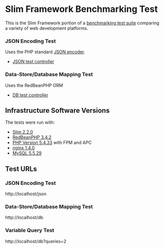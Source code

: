 # Slim Framework Benchmarking Test

This is the Slim Framework portion of a [benchmarking test suite](../) comparing a variety of web development platforms.

### JSON Encoding Test
Uses the PHP standard [JSON encoder](http://www.php.net/manual/en/function.json-encode.php).

* [JSON test controller](index.php)


### Data-Store/Database Mapping Test
Uses the RedBeanPHP ORM

* [DB test controller](index.php)


## Infrastructure Software Versions
The tests were run with:

* [Slim 2.2.0](http://www.slimframework.com/)
* [RedBeanPHP 3.4.2](http://redbeanphp.com/)
* [PHP Version 5.4.33](http://www.php.net/) with FPM and APC
* [nginx 1.4.0](http://nginx.org/)
* [MySQL 5.5.29](https://dev.mysql.com/)

## Test URLs
### JSON Encoding Test

http://localhost/json

### Data-Store/Database Mapping Test

http://localhost/db

### Variable Query Test
    
http://localhost/db?queries=2
